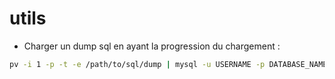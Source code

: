 utils
=====

* Charger un dump sql en ayant la progression du chargement : 
```bash
pv -i 1 -p -t -e /path/to/sql/dump | mysql -u USERNAME -p DATABASE_NAME
```
